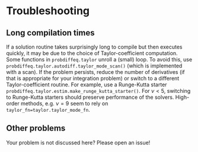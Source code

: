# Troubleshooting

## Long compilation times

If a solution routine takes surprisingly long to compile but then executes quickly, 
it may be due to the choice of Taylor-coefficient computation.
Some functions in `probdiffeq.taylor` unroll a (small) loop.
To avoid this, use `probdiffeq.taylor.autodiff.taylor_mode_scan()` 
(which is implemented with a scan).
If the problem persists, reduce the number of derivatives 
(if that is appropriate for your integration problem)
or switch to a different Taylor-coefficient routine.
For example, use a Runge-Kutta starter `probdiffeq.taylor.estim.make_runge_kutta_starter()`.
For $\nu < 5$, switching to Runge-Kutta starters should preserve performance of the solvers.
High-order methods, e.g. $\nu = 9$ seem to rely on `taylor_fn=taylor.taylor_mode_fn`.


## Other problems
Your problem is not discussed here? Please open an issue! 
